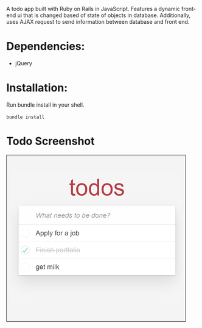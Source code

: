 A todo app built with Ruby on Rails in JavaScript. Features a dynamic front-end ui that is changed based of state of objects in database. Additionally, uses AJAX request to send information between database and front end. 

# Dependencies: 
  * jQuery 
  
# Installation: 
Run bundle install in your shell. 

`bundle install` 

# Todo Screenshot 

![ToDo Screenshot](https://github.com/THREExPENNYco/todo-/blob/master/todoscreenshot.png)

